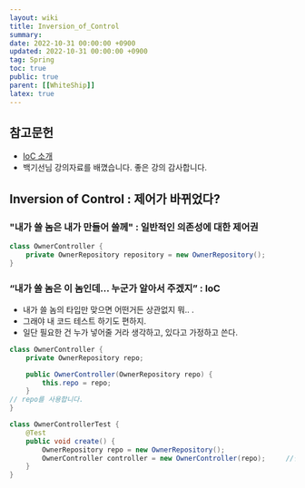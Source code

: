 ```yaml
---
layout: wiki
title: Inversion_of_Control
summary:
date: 2022-10-31 00:00:00 +0900
updated: 2022-10-31 00:00:00 +0900
tag: Spring
toc: true
public: true
parent: [[WhiteShip]]
latex: true
---
```


## 참고문헌

- [IoC 소개](https://www.inflearn.com/course/spring/unit/15538)
- 백기선님 강의자료를 배꼈습니다. 좋은 강의 감사합니다.

## Inversion of Control : 제어가 바뀌었다?

### "내가 쓸 놈은 내가 만들어 쓸께" : 일반적인 의존성에 대한 제어권

```java
class OwnerController {
    private OwnerRepository repository = new OwnerRepository();
}
```

### “내가 쓸 놈은 이 놈인데... 누군가 알아서 주겠지” : IoC

- 내가 쓸 놈의 타입만 맞으면 어떤거든 상관없지 뭐.. .
- 그래야 내 코드 테스트 하기도 편하지.
- 일단 필요한 건 누가 넣어줄 거라 생각하고, 있다고 가정하고 쓴다.

```java
class OwnerController {
    private OwnerRepository repo;

    public OwnerController(OwnerRepository repo) {
        this.repo = repo;
    }
// repo를 사용합니다.
}

class OwnerControllerTest {
    @Test
    public void create() {
        OwnerRepository repo = new OwnerRepository();
        OwnerController controller = new OwnerController(repo);     //필요한 걸 넣어줌
    }
}
```
